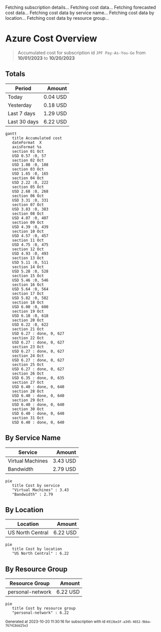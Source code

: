 Fetching subscription details...
Fetching cost data...
Fetching forecasted cost data...
Fetching cost data by service name...
Fetching cost data by location...
Fetching cost data by resource group...
# Azure Cost Overview

> Accumulated cost for subscription id `JPF Pay-As-You-Go` from **10/01/2023** to **10/20/2023**

## Totals

|Period|Amount|
|---|---:|
|Today|0.04 USD|
|Yesterday|0.18 USD|
|Last 7 days|1.29 USD|
|Last 30 days|6.22 USD|

```mermaid
gantt
   title Accumulated cost
   dateFormat  X
   axisFormat %s
   section 01 Oct
   USD 0.57 :0, 57
   section 02 Oct
   USD 1.08 :0, 108
   section 03 Oct
   USD 1.65 :0, 165
   section 04 Oct
   USD 2.22 :0, 222
   section 05 Oct
   USD 2.68 :0, 268
   section 06 Oct
   USD 3.31 :0, 331
   section 07 Oct
   USD 3.83 :0, 383
   section 08 Oct
   USD 4.07 :0, 407
   section 09 Oct
   USD 4.39 :0, 439
   section 10 Oct
   USD 4.57 :0, 457
   section 11 Oct
   USD 4.75 :0, 475
   section 12 Oct
   USD 4.93 :0, 493
   section 13 Oct
   USD 5.11 :0, 511
   section 14 Oct
   USD 5.28 :0, 528
   section 15 Oct
   USD 5.46 :0, 546
   section 16 Oct
   USD 5.64 :0, 564
   section 17 Oct
   USD 5.82 :0, 582
   section 18 Oct
   USD 6.00 :0, 600
   section 19 Oct
   USD 6.18 :0, 618
   section 20 Oct
   USD 6.22 :0, 622
   section 21 Oct
   USD 6.27 : done, 0, 627
   section 22 Oct
   USD 6.27 : done, 0, 627
   section 23 Oct
   USD 6.27 : done, 0, 627
   section 24 Oct
   USD 6.27 : done, 0, 627
   section 25 Oct
   USD 6.27 : done, 0, 627
   section 26 Oct
   USD 6.35 : done, 0, 635
   section 27 Oct
   USD 6.40 : done, 0, 640
   section 28 Oct
   USD 6.40 : done, 0, 640
   section 29 Oct
   USD 6.40 : done, 0, 640
   section 30 Oct
   USD 6.40 : done, 0, 640
   section 31 Oct
   USD 6.40 : done, 0, 640
```

## By Service Name

|Service|Amount|
|---|---:|
|Virtual Machines|3.43 USD|
|Bandwidth|2.79 USD|

```mermaid
pie
   title Cost by service
   "Virtual Machines" : 3.43
   "Bandwidth" : 2.79
```

## By Location

|Location|Amount|
|---|---:|
|US North Central|6.22 USD|

```mermaid
pie
   title Cost by location
   "US North Central" : 6.22
```

## By Resource Group

|Resource Group|Amount|
|---|---:|
|personal-network|6.22 USD|

```mermaid
pie
   title Cost by resource group
   "personal-network" : 6.22
```

<sup>Generated at 2023-10-20 11:30:16 for subscription with id `4913be3f-a345-4652-9bba-767418dd25e3`</sup>
